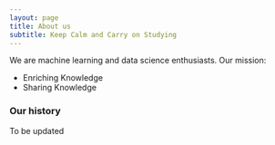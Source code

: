```yaml
---
layout: page
title: About us
subtitle: Keep Calm and Carry on Studying
---
```


We are machine learning and data science enthusiasts. Our mission:
- Enriching Knowledge 
- Sharing Knowledge


### Our history
To be updated